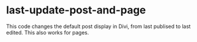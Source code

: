 # last-update-post-and-page
This code changes the default post display in Divi, from last publised to last edited. This also works for pages. 
